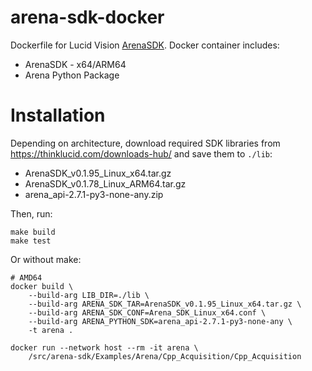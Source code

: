 # arena-sdk-docker

Dockerfile for Lucid Vision [ArenaSDK](https://thinklucid.com/arena-software-development-kit/).
Docker container includes:

* ArenaSDK - x64/ARM64
* Arena Python Package

# Installation

Depending on architecture, download required SDK libraries from https://thinklucid.com/downloads-hub/ and save them to `./lib`:

* ArenaSDK_v0.1.95_Linux_x64.tar.gz
* ArenaSDK_v0.1.78_Linux_ARM64.tar.gz
* arena_api-2.7.1-py3-none-any.zip

Then, run:

```
make build
make test
```

Or without make:

```
# AMD64
docker build \
    --build-arg LIB_DIR=./lib \
    --build-arg ARENA_SDK_TAR=ArenaSDK_v0.1.95_Linux_x64.tar.gz \
    --build-arg ARENA_SDK_CONF=Arena_SDK_Linux_x64.conf \
    --build-arg ARENA_PYTHON_SDK=arena_api-2.7.1-py3-none-any \
    -t arena .

docker run --network host --rm -it arena \
    /src/arena-sdk/Examples/Arena/Cpp_Acquisition/Cpp_Acquisition
```